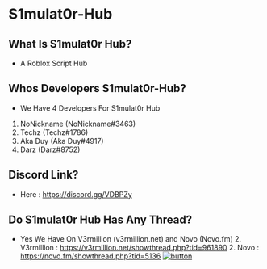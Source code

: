 # S1mulat0r-Hub
## What Is S1mulat0r Hub?
* A Roblox Script Hub
## Whos Developers S1mulat0r-Hub?
 * We Have 4 Developers For S1mulat0r Hub
  1. NoNickname (NoNickname#3463)
  1. Techz (Techz#1786)
  1. Aka Duy (Aka Duy#4917)
  1. Darz (Darz#8752)
## Discord Link?
 * Here : https://discord.gg/VDBPZy
## Do S1mulat0r Hub Has Any Thread?
 * Yes We Have On V3rmillion (v3rmillion.net) and Novo (Novo.fm)
   2. V3rmillion : https://v3rmillion.net/showthread.php?tid=961890
   2. Novo : https://novo.fm/showthread.php?tid=5136
   [![button]("Test")](Googel.com)




